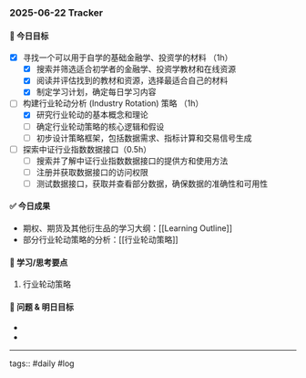### 2025-06-22 Tracker

#### 🎯 今日目标
- [x] 寻找一个可以用于自学的基础金融学、投资学的材料 （1h）
	- [x] 搜索并筛选适合初学者的金融学、投资学教材和在线资源
	- [x] 阅读并评估找到的教材和资源，选择最适合自己的材料
	- [x] 制定学习计划，确定每日学习内容
- [ ] 构建行业轮动分析 (Industry Rotation) 策略 （1h）
	- [x] 研究行业轮动的基本概念和理论
	- [ ] 确定行业轮动策略的核心逻辑和假设
	- [ ] 初步设计策略框架，包括数据需求、指标计算和交易信号生成
- [ ] 探索中证行业指数数据接口（0.5h）
	- [ ] 搜索并了解中证行业指数数据接口的提供方和使用方法
	- [ ] 注册并获取数据接口的访问权限
	- [ ] 测试数据接口，获取并查看部分数据，确保数据的准确性和可用性

#### ✅ 今日成果
- 期权、期货及其他衍生品的学习大纲：[[Learning Outline]]
- 部分行业轮动策略的分析：[[行业轮动策略]]


#### 🧠 学习/思考要点
1. 行业轮动策略

#### 🧩 问题 & 明日目标
- 
- 

---
tags:: #daily #log
